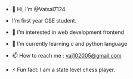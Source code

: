 - 👋 Hi, I’m @Vatsal7124
- I'm first year CSE student.
- 👀 I’m interested in web development frontend 
- 🌱 I’m currently learning c and python language

- 📫 How to reach me : vaj102005@gmail.com
- ⚡ Fun fact: I am a state level chess player.

<!---
Vatsal7124/Vatsal7124 is a ✨ special ✨ repository because its `README.md` (this file) appears on your GitHub profile.
You can click the Preview link to take a look at your changes.
--->
